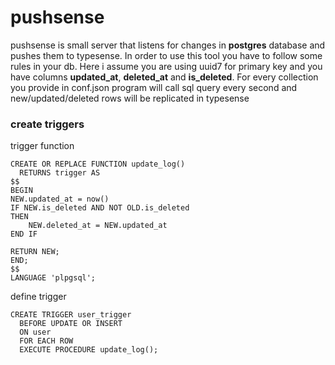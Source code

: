 # pushsense
pushsense is small server that listens for changes in **postgres** database and pushes them to typesense. In order to use this tool you have to follow some rules in your db. Here i assume you are using uuid7 for primary key and you have columns **updated_at**, **deleted_at** and **is_deleted**. For every collection you provide in conf.json program will call sql query every second and new/updated/deleted rows will be replicated in typesense

### create triggers 

trigger function
```
CREATE OR REPLACE FUNCTION update_log()
  RETURNS trigger AS
$$
BEGIN
NEW.updated_at = now()
IF NEW.is_deleted AND NOT OLD.is_deleted
THEN 
	NEW.deleted_at = NEW.updated_at
END IF

RETURN NEW;
END;
$$
LANGUAGE 'plpgsql';
```
define trigger

```
CREATE TRIGGER user_trigger
  BEFORE UPDATE OR INSERT
  ON user
  FOR EACH ROW
  EXECUTE PROCEDURE update_log();
```